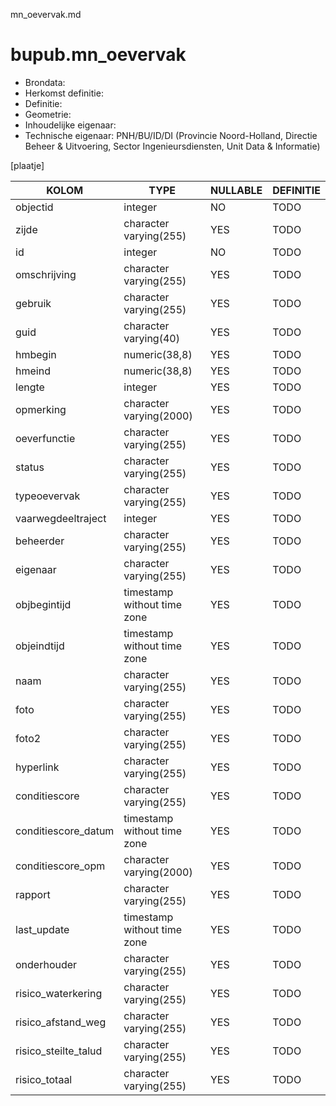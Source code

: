 mn_oevervak.md

# bupub.mn_oevervak


* Brondata: 
* Herkomst definitie: 
* Definitie: 
* Geometrie: 
* Inhoudelijke eigenaar: 
* Technische eigenaar: PNH/BU/ID/DI (Provincie Noord-Holland, Directie Beheer & Uitvoering, Sector Ingenieursdiensten, Unit Data & Informatie)

[plaatje]


|KOLOM                            |TYPE                       |NULLABLE|DEFINITIE|
|------                           |----                       |-----   |-----    |
|objectid                         |integer                    |NO      |TODO|
|zijde                            |character varying(255)     |YES     |TODO|
|id                               |integer                    |NO      |TODO|
|omschrijving                     |character varying(255)     |YES     |TODO|
|gebruik                          |character varying(255)     |YES     |TODO|
|guid                             |character varying(40)      |YES     |TODO|
|hmbegin                          |numeric(38,8)              |YES     |TODO|
|hmeind                           |numeric(38,8)              |YES     |TODO|
|lengte                           |integer                    |YES     |TODO|
|opmerking                        |character varying(2000)    |YES     |TODO|
|oeverfunctie                     |character varying(255)     |YES     |TODO|
|status                           |character varying(255)     |YES     |TODO|
|typeoevervak                     |character varying(255)     |YES     |TODO|
|vaarwegdeeltraject               |integer                    |YES     |TODO|
|beheerder                        |character varying(255)     |YES     |TODO|
|eigenaar                         |character varying(255)     |YES     |TODO|
|objbegintijd                     |timestamp without time zone|YES     |TODO|
|objeindtijd                      |timestamp without time zone|YES     |TODO|
|naam                             |character varying(255)     |YES     |TODO|
|foto                             |character varying(255)     |YES     |TODO|
|foto2                            |character varying(255)     |YES     |TODO|
|hyperlink                        |character varying(255)     |YES     |TODO|
|conditiescore                    |character varying(255)     |YES     |TODO|
|conditiescore_datum              |timestamp without time zone|YES     |TODO|
|conditiescore_opm                |character varying(2000)    |YES     |TODO|
|rapport                          |character varying(255)     |YES     |TODO|
|last_update                      |timestamp without time zone|YES     |TODO|
|onderhouder                      |character varying(255)     |YES     |TODO|
|risico_waterkering               |character varying(255)     |YES     |TODO|
|risico_afstand_weg               |character varying(255)     |YES     |TODO|
|risico_steilte_talud             |character varying(255)     |YES     |TODO|
|risico_totaal                    |character varying(255)     |YES     |TODO|
